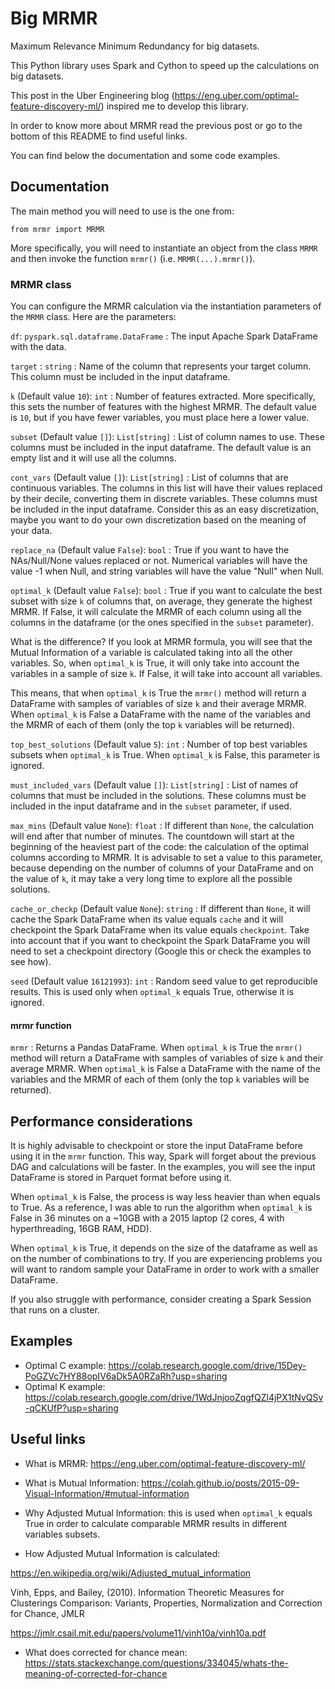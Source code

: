 # Big MRMR

Maximum Relevance Minimum Redundancy for big datasets.

This Python library uses Spark and Cython to speed up the calculations on big datasets.

This post in the Uber Engineering blog (https://eng.uber.com/optimal-feature-discovery-ml/) inspired me to develop this library.

In order to know more about MRMR read the previous post or go to the bottom of this README to find useful links.

You can find below the documentation and some code examples.

## Documentation

The main method you will need to use is the one from:

`from mrmr import MRMR`

More specifically, you will need to instantiate an object from the class `MRMR` and then invoke the function `mrmr()` (i.e. `MRMR(...).mrmr()`).


### MRMR class

You can configure the MRMR calculation via the instantiation parameters of the `MRMR` class. Here are the parameters:

`df`: `pyspark.sql.dataframe.DataFrame` : The input Apache Spark DataFrame with the data.

`target` : `string` : Name of the column that represents your target column. This column must be included in the input dataframe.

`k` (Default value `10`): `int` : Number of features extracted. More specifically, this sets the number of features with the highest MRMR. The default value is `10`, but if you have fewer variables, you must place here a lower value.

`subset` (Default value `[]`): `List[string]` : List of column names to use. These columns must be included in the input dataframe. The default value is an empty list and it will use all the columns.

`cont_vars` (Default value `[]`): `List[string]` : List of columns that are continuous variables. The columns in this list will have their values replaced by their decile, converting them in discrete variables. These columns must be included in the input dataframe. Consider this as an easy discretization, maybe you want to do your own discretization based on the meaning of your data.

`replace_na` (Default value `False`): `bool` : True if you want to have the NAs/Null/None values replaced or not. Numerical variables will have the value -1 when Null, and string variables will have the value "Null" when Null.

`optimal_k` (Default value `False`): `bool` : True if you want to calculate the best subset with size `k` of columns that, on average, they generate the highest MRMR. If False, it will calculate the MRMR of each column using all the columns in the dataframe (or the ones specified in the `subset` parameter).

What is the difference? If you look at MRMR formula, you will see that the Mutual Information of a variable is calculated taking into all the other variables. So, when `optimal_k` is True, it will only take into account the variables in a sample of size `k`. If False, it will take into account all variables.

This means, that when `optimal_k` is True the `mrmr()` method will return a DataFrame with samples of variables of size `k` and their average MRMR. When `optimal_k` is False a DataFrame with the name of the variables and the MRMR of each of them (only the top `k` variables will be returned).

`top_best_solutions` (Default value `5`): `int` : Number of top best variables subsets when `optimal_k` is True. When `optimal_k` is False, this parameter is ignored.

`must_included_vars` (Default value `[]`): `List[string]` : List of names of columns that must be included in the solutions. These columns must be included in the input dataframe and in the `subset` parameter, if used.

`max_mins` (Default value `None`): `float` : If different than `None`, the calculation will end after that number of minutes. The countdown will start at the beginning of the heaviest part of the code: the calculation of the optimal columns according to MRMR. It is advisable to set a value to this parameter, because depending on the number of columns of your DataFrame and on the value of `k`, it may take a very long time to explore all the possible solutions.

`cache_or_checkp` (Default value `None`): `string` : If different than `None`, it will cache the Spark DataFrame when its value equals `cache` and it will checkpoint the Spark DataFrame when its value equals `checkpoint`. Take into account that if you want to checkpoint the Spark DataFrame you will need to set a checkpoint directory (Google this or check the examples to see how).

`seed` (Default value `16121993`): `int` : Random seed value to get reproducible results. This is used only when `optimal_k` equals True, otherwise it is ignored.

#### mrmr function

`mrmr` : Returns a Pandas DataFrame. When `optimal_k` is True the `mrmr()` method will return a DataFrame with samples of variables of size `k` and their average MRMR. When `optimal_k` is False a DataFrame with the name of the variables and the MRMR of each of them (only the top `k` variables will be returned).

## Performance considerations

It is highly advisable to checkpoint or store the input DataFrame before using it in the `mrmr` function. This way, Spark will forget about the previous DAG and calculations will be faster. In the examples, you will see the input DataFrame is stored in Parquet format before using it. 

When `optimal_k` is False, the process is way less heavier than when equals to True. As a reference, I was able to run the algorithm when `optimal_k` is False in 36 minutes on a ~10GB with a 2015 laptop (2 cores, 4 with hyperthreading, 16GB RAM, HDD). 

When `optimal_k` is True, it depends on the size of the dataframe as well as on the number of combinations to try. If you are experiencing problems you will want to random sample your DataFrame in order to work with a smaller DataFrame. 

If you also struggle with performance, consider creating a Spark Session that runs on a cluster.

## Examples

- Optimal C example: https://colab.research.google.com/drive/15Dey-PoGZVc7HY88opIV6aDk5A0RZaRh?usp=sharing
- Optimal K example: https://colab.research.google.com/drive/1WdJnjooZqgfQZl4jPX1tNvQSv-qCKUfP?usp=sharing

## Useful links

- What is MRMR: https://eng.uber.com/optimal-feature-discovery-ml/

- What is Mutual Information: https://colah.github.io/posts/2015-09-Visual-Information/#mutual-information

- Why Adjusted Mutual Information: this is used when `optimal_k` equals True in order to calculate comparable MRMR results in different variables subsets.

- How Adjusted Mutual Information is calculated:

https://en.wikipedia.org/wiki/Adjusted_mutual_information

Vinh, Epps, and Bailey, (2010). Information Theoretic Measures for Clusterings Comparison: Variants, Properties, Normalization and Correction for Chance, JMLR

https://jmlr.csail.mit.edu/papers/volume11/vinh10a/vinh10a.pdf

- What does corrected for chance mean: https://stats.stackexchange.com/questions/334045/whats-the-meaning-of-corrected-for-chance

